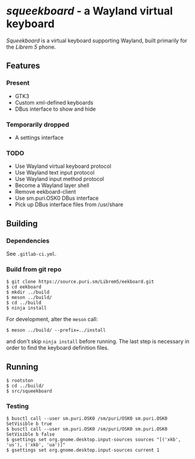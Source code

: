 *squeekboard* - a Wayland virtual keyboard
========================================

*Squeekboard* is a virtual keyboard supporting Wayland, built primarily for the *Librem 5* phone.

Features
--------

### Present

- GTK3
- Custom xml-defined keyboards
- DBus interface to show and hide

### Temporarily dropped

- A settings interface

### TODO

- Use Wayland virtual keyboard protocol
- Use Wayland text input protocol
- Use Wayland input method protocol
- Become a Wayland layer shell
- Remove eekboard-client
- Use sm.puri.OSK0 DBus interface
- Pick up DBus interface files from /usr/share

Building
--------

### Dependencies

See `.gitlab-ci.yml`.

### Build from git repo

```
$ git clone https://source.puri.sm/Librem5/eekboard.git
$ cd eekboard
$ mkdir ../build
$ meson ../build/
$ cd ../build
$ ninja install
```

For development, alter the `meson` call:

```
$ meson ../build/ --prefix=../install
```

and don't skip `ninja install` before running. The last step is necessary in order to find the keyboard definition files.

Running
-------

```
$ rootston
$ cd ../build/
$ src/squeekboard
```

### Testing

```
$ busctl call --user sm.puri.OSK0 /sm/puri/OSK0 sm.puri.OSK0 SetVisible b true
$ busctl call --user sm.puri.OSK0 /sm/puri/OSK0 sm.puri.OSK0 SetVisible b false
$ gsettings set org.gnome.desktop.input-sources sources "[('xkb', 'us'), ('xkb', 'ua')]"
$ gsettings set org.gnome.desktop.input-sources current 1
```
